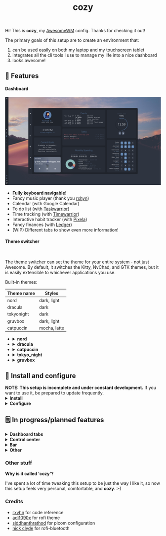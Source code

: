<h1 align="center">cozy</h1>

<p align="center">
  <img title="" src="assets/animation_demo.gif">
</p>

<p>
Hi! This is <b>cozy</b>, my <a href="https://awesomewm.org" target="_blank">AwesomeWM</a> config. Thanks for checking it out!
</p>

<p>
  The primary goals of this setup are to create an environment that:
</p>

<ol>
<li>can be used easily on both my laptop and my touchscreen tablet</li>
<li>integrates all the cli tools I use to manage my life into a nice dashboard</li>
<li>looks awesome!</li>
</ol>

<h2>🚀 Features</h2>
<h4>Dashboard</h4>
<p align="center">
  <img title="" src="assets/dash_main.png" alt="" width="800">
</p>

<ul>
<li><b>Fully keyboard navigable!</b></li>
<li>Fancy music player (thank you <a href="https://github.com/rxyhn/yoru" target="_blank">rxhyn</a>)</li>
<li>Calendar (with Google Calendar) </li>
<li>To do list (with <a href="https://taskwarrior.org/" target="_blank">Taskwarrior</a>)</li>
<li>Time tracking (with <a href="https://timewarrior.net" target="_blank">Timewarrior</a>)</li>
<li>Interactive habit tracker (with <a href="https://pixe.la" target="_blank">Pixela</a>)</li>
<li>Fancy finances (with <a href="https://github.com/ledger/" target="_blank">Ledger</a>)</li>
<li>(WIP) Different tabs to show even more information!</li>
</ul>


<h4>Theme switcher</h4>

<p align="center">
  <img title="" src="assets/theme_switcher.gif" alt="" width="800">
</p>

The theme switcher can set the theme for your entire system - not just Awesome. By default, it switches the Kitty, NvChad, and GTK themes, but it is easily extensible to whichever applications you use.

Built-in themes:

| Theme name | Styles       |
|------------|--------------|
| nord       | dark, light  |
| dracula    | dark         |
| tokyonight | dark         |
| gruvbox    | dark, light  |
| catpuccin  | mocha, latte |

<ul>
  <li>
    <details><summary><b>nord</b></summary>
      <p align="center">
        <img title="" width="800" src="assets/themes/nord_dark.png">
      </p>
      <p align="center">
        <img title="" width="800" src="assets/themes/nord_light.png">
      </p>
    </details>
  </li>
  <li>
    <details><summary><b>dracula</b></summary>
      <p align="center">
        <img title="" width="800" src="assets/themes/dracula.png">
      </p>
    </details>
  </li>
  <li>
    <details><summary><b>catpuccin</b></summary>
      <p align="center">
        <img title="" width="800" src="assets/themes/catppuccin_macchiato.png">
      </p>
    </details>
  </li>
  <li>
    <details><summary><b>tokyo_night</b></summary>
      <p align="center">
        <img title="" width="800" src="assets/themes/tokyo_night.png">
      </p>
    </details>
  </li>
  <li>
    <details><summary><b>gruvbox</b></summary>
      <p align="center">
        <img title="" width="800" src="assets/themes/gruvbox_dark.png">
      </p>
      <p align="center">
        <img title="" width="800" src="assets/themes/gruvbox_light.png">
      </p>
    </details>
  </li>
</ul>

<h2>🔧 Install and configure</h2>
<b>NOTE: This setup is incomplete and under constant development.</b> If you want to use it, be prepared to update frequently.


<details><summary><b>Install</b></summary>

Install dependencies (Arch/Arch-based)

<pre><code>yay -S awesome-git gcalcli nerd-fonts-roboto-mono ttf-roboto picom-pijulius-git
pacman -S playerctl rofi scrot pamixer brightnessctl upower task timew ledger mpg123
</code></pre>

Clone repository

<code>git clone --recurse-submodules https://github.com/garado/cozy.git</code>

(Optional) Make a backup of your old configs

<pre><code>cp -r ~/.config/awesome/ ~/.config/awesome.${USER}/
cp -r ~/.config/rofi/ ~/.config/rofi.${USER}/
cp ~/.config/picom.conf ~/.config/picom.${USER}.conf</code></pre>

Copy configs

<pre><code>cd cozy && cp -r awesome/ rofi/ picom.conf ~/.config/</pre></code>

Copy sample_user_variables.lua to user_variables.lua.
Edit it how you like.

<pre><code>cp sample_user_variables.lua user_variables.lua</pre></code>

Copy <code>misc/on-add-update-dash</code> and <code>misc/on-modify-update-dash</code> to your Taskwarrior hooks folder (default location is <code>~/.task/hooks</code>). This updates the task widget whenever Taskwarrior tasks are added/modified.

<code>cp misc/on-add-update-dash misc/on-modify-update-dash ~/.task/hooks/</code>

</details>


<details><summary><b>Configure</b></summary>

Most configuration happens in <code>awesome/configuration/*</code> and <code>awesome/user_variables.lua</code>.

Make sure you update <code>configuration/apps.lua</code> with your default terminal/file manager/browser applications.

<b>Themes</b>

Change the theme and style in `user_variables.lua`.


<b>Google Calendar events</b>

- Follow instructions to [set up gcalcli](https://github.com/insanum/gcalcli#login-information)
- The calendar widget checks `~/.cache/awesome/calendar/agenda` for data (in tsv format). It will automatically fetch data if it detects that there is no data in the file.
- To keep your widget updated, periodically update the cache by putting `gcalcli agenda --tsv > ~/.cache/awesome/calendar/agenda` in a cron job.

<b>Pixela habit tracker</b>

- <a href="https://pixe.la/" target="_blank">Read these instructions</a> to create a Pixela account and create your habits
- Install <a href="https://github.com/a-know/pi" target="_blank">pi</a> (command line Pixela tool)
  - The install instructions on pi's Github page don't work, follow this:
  - `go install github.com/a-know/pi/cmd/pi@latest`
  - Put `pi` (located in `$HOME/go/bin`) in your path
  - Set the `PIXELA_USER_NAME` and `PIXELA_USER_TOKEN` environment variables
    - <b>Note:</b>Some login managers like LightDM don't start Awesome in an interactive shell, which means Awesome won't source your .zshrc/.bashrc/.whateverrc and thus won't recognize your Pixela env vars or path if you set them there. As a workaround you can either put your Pixela env vars and `pi` path in a place that's always sourced like `.zshenv`, or you can put your user name and user token directly in `user_variables.lua`.
- Update `user_variables.lua` with the habits you want to display
- The `utils/dash/habits/cache_habits` script caches data from Pixela. Read the script documentation. Run it periodically with a cron job to keep your widget updated. 


<b>Finances tracker</b>

- Update <code>user_variables.lua</code> with the ledger file to read from 

</details>


<h2>🗒️ In progress/planned features</h2>
<details><summary><b>Dashboard tabs</b></summary>

<ul>
  <li>Finances</li>
    <ul>
      <li>Budget tracking</li>
      <li>Yearly account balance trends</li>
    </ul>
  <li>Habits/goals</li>
  <ul>
    <li>Goals tracker</li> 
    <li>Habit tracker</li>
  </ul>
  <li>Tasks/calendar</li>
  <ul>
    <li>Fancier task displays</li>
    <li>Calendar</li>
  </ul>
</ul>

</details>

<details><summary><b>Control center</b></summary>

<ul>
  <li>Quick actions</li>
</ul>

</details>

<details><summary><b>Bar</b></summary>

<ul>
  <li>Variable bar orientation!</li>
  <li>Systray</li>
  <li>Better app launcher</li>
</ul>

</details>

<details><summary><b>Other</b></summary>

<ul>
  <li>Theme switcher</li>
  <li>Custom rofi launcher</li>
  <li>Add icons</li>
</ul>

</details>

<h3>Other stuff</h3>
<b>Why is it called 'cozy'?</b> 

I've spent a lot of time tweaking this setup to be just the way I like it, so now this setup feels very personal, comfortable, and <b>cozy</b>.  :-)

<h3>Credits</h3>
<ul>
<li><a href="https://github.com/rxyhn/yoru" target="_blank">rxyhn</a> for code reference
<li><a href="https://github.com/adi1090x/rofi" target="_blank">adi1090x</a> for rofi theme
<li><a href="https://github.com/siddhanthrathod/bspwm" target="_blank">siddhanthrathod</a> for picom configuration
<li><a href="https://github.com/nickclyde/rofi-bluetooth" target="_blank">nick clyde</a> for rofi-bluetooth
</ul>
